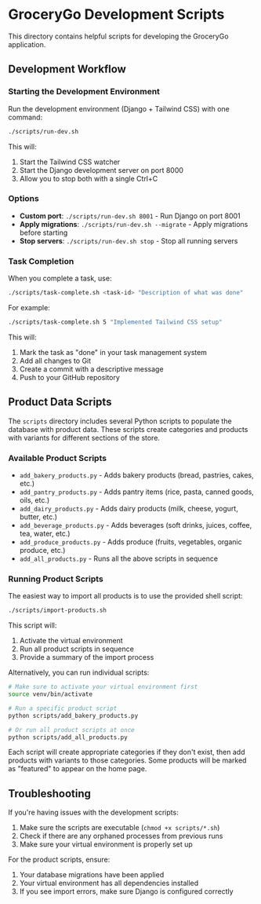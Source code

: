 # GroceryGo Development Scripts

This directory contains helpful scripts for developing the GroceryGo application.

## Development Workflow

### Starting the Development Environment

Run the development environment (Django + Tailwind CSS) with one command:

```bash
./scripts/run-dev.sh
```

This will:
1. Start the Tailwind CSS watcher
2. Start the Django development server on port 8000
3. Allow you to stop both with a single Ctrl+C

### Options

- **Custom port**: `./scripts/run-dev.sh 8001` - Run Django on port 8001
- **Apply migrations**: `./scripts/run-dev.sh --migrate` - Apply migrations before starting
- **Stop servers**: `./scripts/run-dev.sh stop` - Stop all running servers

### Task Completion

When you complete a task, use:

```bash
./scripts/task-complete.sh <task-id> "Description of what was done"
```

For example:
```bash
./scripts/task-complete.sh 5 "Implemented Tailwind CSS setup"
```

This will:
1. Mark the task as "done" in your task management system
2. Add all changes to Git
3. Create a commit with a descriptive message
4. Push to your GitHub repository

## Product Data Scripts

The `scripts` directory includes several Python scripts to populate the database with product data. These scripts create categories and products with variants for different sections of the store.

### Available Product Scripts

- `add_bakery_products.py` - Adds bakery products (bread, pastries, cakes, etc.)
- `add_pantry_products.py` - Adds pantry items (rice, pasta, canned goods, oils, etc.)
- `add_dairy_products.py` - Adds dairy products (milk, cheese, yogurt, butter, etc.)
- `add_beverage_products.py` - Adds beverages (soft drinks, juices, coffee, tea, water, etc.)
- `add_produce_products.py` - Adds produce (fruits, vegetables, organic produce, etc.)
- `add_all_products.py` - Runs all the above scripts in sequence

### Running Product Scripts

The easiest way to import all products is to use the provided shell script:

```bash
./scripts/import-products.sh
```

This script will:
1. Activate the virtual environment
2. Run all product scripts in sequence
3. Provide a summary of the import process

Alternatively, you can run individual scripts:

```bash
# Make sure to activate your virtual environment first
source venv/bin/activate

# Run a specific product script
python scripts/add_bakery_products.py

# Or run all product scripts at once
python scripts/add_all_products.py
```

Each script will create appropriate categories if they don't exist, then add products with variants to those categories. Some products will be marked as "featured" to appear on the home page.

## Troubleshooting

If you're having issues with the development scripts:

1. Make sure the scripts are executable (`chmod +x scripts/*.sh`)
2. Check if there are any orphaned processes from previous runs
3. Make sure your virtual environment is properly set up 

For the product scripts, ensure:
1. Your database migrations have been applied
2. Your virtual environment has all dependencies installed
3. If you see import errors, make sure Django is configured correctly 